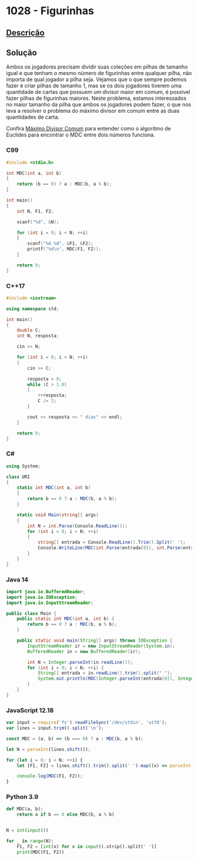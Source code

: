 # 1028 - Figurinhas

## [Descrição](https://www.beecrowd.com.br/judge/pt/problems/view/1028)

## Solução

Ambos os jogadores precisam dividir suas coleções em pilhas de tamanho igual e que tenham o mesmo número de figurinhas entre qualquer pilha, não importa de qual jogador a pilha seja. Vejamos que o que sempre podemos fazer é criar pilhas de tamanho 1, mas se os dois jogadores tiverem uma quantidade de cartas que possuem um divisor maior em comum, é possível fazer pilhas de figurinhas maiores. Neste problema, estamos interessados no maior tamanho da pilha que ambos os jogadores podem fazer, o que nos leva a resolver o problema do máximo divisor em comum entre as duas quantidades de carta.

Confira [Máximo Divisor Comum](../../../base-teorica/matematica/gcd/README.md) para entender como o algoritmo de Euclides para encontrar o MDC entre dois números funciona.

### C99

```c
#include <stdio.h>

int MDC(int a, int b)
{
    return (b == 0) ? a : MDC(b, a % b);
}

int main()
{
    int N, F1, F2;

    scanf("%d", &N);

    for (int i = 0; i < N; ++i)
    {
        scanf("%d %d", &F1, &F2);
        printf("%d\n", MDC(F1, F2));
    }

    return 0;
}
```

### C++17

```cpp
#include <iostream>

using namespace std;

int main()
{
    double C;
    int N, resposta;

    cin >> N;

    for (int i = 0; i < N; ++i)
    {
        cin >> C;

        resposta = 0;
        while (C > 1.0)
        {
            ++resposta;
            C /= 2;
        }

        cout << resposta << " dias" << endl;
    }

    return 0;
}
```

### C#

```cs
using System;

class URI
{
    static int MDC(int a, int b)
    {
        return b == 0 ? a : MDC(b, a % b);
    }

    static void Main(string[] args)
    {
        int N = int.Parse(Console.ReadLine());
        for (int i = 0; i < N; ++i)
        {
            string[] entrada = Console.ReadLine().Trim().Split(' ');
            Console.WriteLine(MDC(int.Parse(entrada[0]), int.Parse(entrada[1])));
        }
    }
}
```

### Java 14

```java
import java.io.BufferedReader;
import java.io.IOException;
import java.io.InputStreamReader;

public class Main {
    public static int MDC(int a, int b) {
        return b == 0 ? a : MDC(b, a % b);
    }

    public static void main(String[] args) throws IOException {
        InputStreamReader ir = new InputStreamReader(System.in);
        BufferedReader in = new BufferedReader(ir);

        int N = Integer.parseInt(in.readLine());
        for (int i = 0; i < N; ++i) {
            String[] entrada = in.readLine().trim().split(" ");
            System.out.println(MDC(Integer.parseInt(entrada[0]), Integer.parseInt(entrada[1])));
        }
    }
}
```

### JavaScript 12.18

```js
var input = require('fs').readFileSync('/dev/stdin', 'utf8');
var lines = input.trim().split('\n');

const MDC = (a, b) => (b === 0) ? a : MDC(b, a % b);

let N = parseInt(lines.shift());

for (let i = 0; i < N; ++i) {
    let [F1, F2] = lines.shift().trim().split(' ').map((x) => parseInt(x));

    console.log(MDC(F1, F2));
}
```

### Python 3.9

```py
def MDC(a, b):
    return a if b == 0 else MDC(b, a % b)


N = int(input())

for _ in range(N):
    F1, F2 = [int(x) for x in input().strip().split(' ')]
    print(MDC(F1, F2))
```